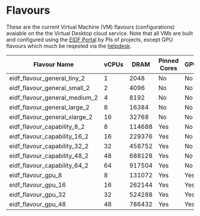 # Flavours

These are the current Virtual Machine (VM) flavours (configurations) avaiable on the the Virtual Desktop cloud service. Note that all VMs are built and configured using the [EIDF Portal](https://portal.eidf.ac.uk/) by PIs of projects, except GPU flavours which much be reqested via the [helpdesk](mailto:eidf@epcc.ed.ac.uk).


| Flavour Name                 | vCPUs | DRAM   | Pinned Cores | GPU |
|------------------------------|-------|--------|--------------|-----|
| eidf_flavour_general_tiny_2   | 1     | 2048   | No           | No  |
| eidf_flavour_general_small_2  | 2     | 4096   | No           | No  |
| eidf_flavour_general_medium_2 | 4     | 8192   | No           | No  |
| eidf_flavour_general_large_2  | 8     | 16384  | No           | No  |
| eidf_flavour_general_xlarge_2 | 16    | 32768  | No           | No  |
| eidf_flavour_capability_8_2   | 8     | 114688 | Yes          | No  |
| eidf_flavour_capability_16_2  | 16    | 229376 | Yes          | No  |
| eidf_flavour_capability_32_2  | 32    | 458752 | Yes          | No  |
| eidf_flavour_capability_48_2  | 48    | 688128 | Yes          | No  |
| eidf_flavour_capability_64_2  | 64    | 917504 | Yes          | No  |
| eidf_flavour_gpu_8            | 8     | 131072 | Yes          | Yes |
| eidf_flavour_gpu_16           | 16    | 262144 | Yes          | Yes |
| eidf_flavour_gpu_32           | 32    | 524288 | Yes          | Yes |
| eidf_flavour_gpu_48           | 48    | 786432 | Yes          | Yes |
